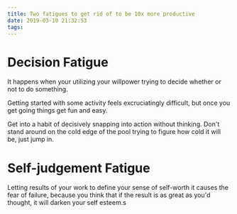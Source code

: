 ```yaml
---
title: Two fatigues to get rid of to be 10x more productive
date: 2019-03-10 21:32:53
tags:
---
```


# Decision Fatigue

It happens when your utilizing your willpower trying to decide whether or not to do something.

Getting started with some activity feels excruciatingly difficult, but once you get going things get fun and easy. 

Get into a habit of decisively snapping into action without thinking. Don't stand around on the cold edge of the pool trying to figure how cold it will be, just jump in.

# Self-judgement Fatigue
Letting results of your work to define your sense of self-worth it causes the fear of failure, because you think that if the result is as great as you'd thought, it will darken your self esteem.s

